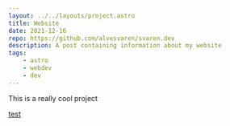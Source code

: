 ```yaml
---
layout: ../../layouts/project.astro
title: Website
date: 2021-12-16
repo: https://github.com/alvesvaren/svaren.dev
description: A post containing information about my website
tags:
    - astro
    - webdev
    - dev
---
```


This is a really cool project

[test](https://github.com/)